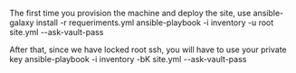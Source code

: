 The first time you provision the machine and deploy the site, use
ansible-galaxy install -r requeriments.yml
ansible-playbook -i inventory -u root site.yml --ask-vault-pass

After that, since we have locked root ssh, you will have to use your private key
ansible-playbook -i inventory -bK site.yml --ask-vault-pass
